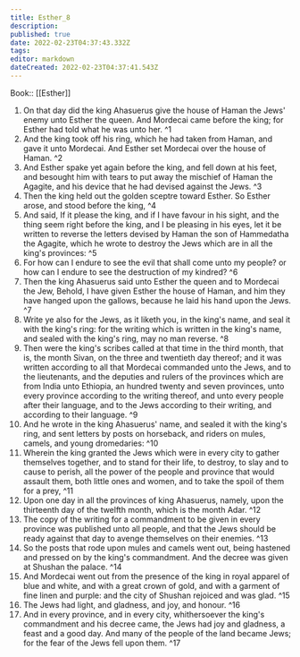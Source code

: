 ```yaml
---
title: Esther_8
description: 
published: true
date: 2022-02-23T04:37:43.332Z
tags: 
editor: markdown
dateCreated: 2022-02-23T04:37:41.543Z
---
```


 Book:: [[Esther]]
 1. On that day did the king Ahasuerus give the house of Haman the Jews' enemy unto Esther the queen. And Mordecai came before the king; for Esther had told what he was unto her. ^1
 2. And the king took off his ring, which he had taken from Haman, and gave it unto Mordecai. And Esther set Mordecai over the house of Haman. ^2
 3. And Esther spake yet again before the king, and fell down at his feet, and besought him with tears to put away the mischief of Haman the Agagite, and his device that he had devised against the Jews. ^3
 4. Then the king held out the golden sceptre toward Esther. So Esther arose, and stood before the king, ^4
 5. And said, If it please the king, and if I have favour in his sight, and the thing seem right before the king, and I be pleasing in his eyes, let it be written to reverse the letters devised by Haman the son of Hammedatha the Agagite, which he wrote to destroy the Jews which are in all the king's provinces: ^5
 6. For how can I endure to see the evil that shall come unto my people? or how can I endure to see the destruction of my kindred? ^6
 7. Then the king Ahasuerus said unto Esther the queen and to Mordecai the Jew, Behold, I have given Esther the house of Haman, and him they have hanged upon the gallows, because he laid his hand upon the Jews. ^7
 8. Write ye also for the Jews, as it liketh you, in the king's name, and seal it with the king's ring: for the writing which is written in the king's name, and sealed with the king's ring, may no man reverse. ^8
 9. Then were the king's scribes called at that time in the third month, that is, the month Sivan, on the three and twentieth day thereof; and it was written according to all that Mordecai commanded unto the Jews, and to the lieutenants, and the deputies and rulers of the provinces which are from India unto Ethiopia, an hundred twenty and seven provinces, unto every province according to the writing thereof, and unto every people after their language, and to the Jews according to their writing, and according to their language. ^9
 10. And he wrote in the king Ahasuerus' name, and sealed it with the king's ring, and sent letters by posts on horseback, and riders on mules, camels, and young dromedaries: ^10
 11. Wherein the king granted the Jews which were in every city to gather themselves together, and to stand for their life, to destroy, to slay and to cause to perish, all the power of the people and province that would assault them, both little ones and women, and to take the spoil of them for a prey, ^11
 12. Upon one day in all the provinces of king Ahasuerus, namely, upon the thirteenth day of the twelfth month, which is the month Adar. ^12
 13. The copy of the writing for a commandment to be given in every province was published unto all people, and that the Jews should be ready against that day to avenge themselves on their enemies. ^13
 14. So the posts that rode upon mules and camels went out, being hastened and pressed on by the king's commandment. And the decree was given at Shushan the palace. ^14
 15. And Mordecai went out from the presence of the king in royal apparel of blue and white, and with a great crown of gold, and with a garment of fine linen and purple: and the city of Shushan rejoiced and was glad. ^15
 16. The Jews had light, and gladness, and joy, and honour. ^16
 17. And in every province, and in every city, whithersoever the king's commandment and his decree came, the Jews had joy and gladness, a feast and a good day. And many of the people of the land became Jews; for the fear of the Jews fell upon them. ^17
